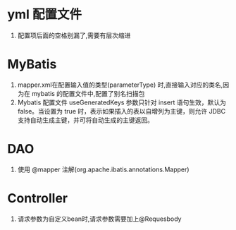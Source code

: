 # yml 配置文件
1. 配置项后面的空格别漏了,需要有层次缩进


# MyBatis
1. mapper.xml在配置输入值的类型(parameterType) 时,直接输入对应的类名,因为在 mybatis 的配置文件中,配置了别名扫描包
2. Mybatis 配置文件 useGeneratedKeys 参数只针对 insert 语句生效，默认为 false。当设置为 true 时，表示如果插入的表以自增列为主键，则允许 JDBC 支持自动生成主键，并可将自动生成的主键返回。

# DAO

1. 使用 @mapper 注解(org.apache.ibatis.annotations.Mapper)

# Controller

1. 请求参数为自定义bean时,请求参数需要加上@Requesbody